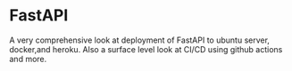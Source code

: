 # FastAPI

A very comprehensive look at deployment of FastAPI to ubuntu server, docker,and heroku.
Also a surface level look at CI/CD using github actions and more.
